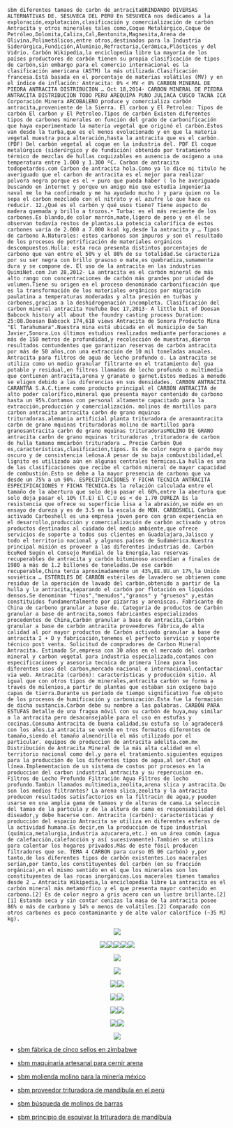 
```
sbm diferentes tamaos de carbn de antracitaBRINDANDO DIVERSAS ALTERNATIVAS DE. SESUVECA DEL PERÚ En SESUVECA nos dedicamos a la exploración,explotación,clasificación y comercialización de carbón Antracita y otros minerales tales como,Coque Metalúrgico,Coque de Petróleo,Dolomita,Caliza,Cal,Bentonita,Magnesita,Arena de Olivina,Polimetálicos,entre otros,destinados para la Industria Siderúrgica,Fundición,Aluminio,Refractaria,Cerámica,Plásticos y del Vidrio. Carbón Wikipedia,la enciclopedia libre La mayoría de los países productores de carbón tienen su propia clasificación de tipos de carbón,sin embargo para el comercio internacional es la clasificación americana (ASTM) la más utilizada.Clasificación francesa.Está basada en el porcentaje de materias volátiles (MV) y en el índice de inflación: Antracita: 0% < MV < 8% CARBON MINERAL DE PIEDRA ANTRACITA DISTRIBUCION … Oct 18,2014· CARBON MINERAL DE PIEDRA ANTRACITA DISTRIBUCION TODO PERU AREQUIPA PUNO JULIACA CUSCO TACNA ICA Corporación Minera ARCOBALENO produce y comercializa carbón antracita,proveniente de la Sierra. El carbon y El Petroleo: Tipos de carbón El carbon y El Petroleo.Tipos de carbón Existen diferentes tipos de carbones minerales en función del grado de carbonificación que haya experimentado la materia vegetal que originó el carbón.Estos van desde la turba,que es el menos evolucionado y en que la materia vegetal muestra poca alteración,hasta la antracita que es el carbón. (PDF) Del carbón vegetal al coque en la industria del. PDF El coque metalúrgico (siderúrgico y de fundición) obtenido por tratamiento térmico de mezclas de hullas coquizables en ausencia de oxígeno a una temperatura entre 1.000 y 1.300 ºC. Carbon de antracita todopetardos.com Carbon de antracita hola.Como ya lo dice mi titulo he averiguado que el carbon de antracita es el mejor para realizar polvora negra porque es el + puro que pueda haber ( lo he averiguado buscando en internet y porque un amigo mio que estudia ingenieria naval me lo ha confirmado y me ha ayudado mucho ) y para quien no lo sepa el carbon mezclado con el nitrato y el azufre lo que hace es reducir. 12.¿Qué es el carbón y qué usos tiene? Tiene aspecto de madera quemada y brillo a trozos.• Turba: es el más reciente de los carbones.Es blando,de color marrón,mate,ligero de peso y en él se observan todavía restos de plantas.La potencia calorífica de estos carbones varía de 2.000 a 7.000 kcal kg,desde la antracita y … Tipos de carbono A.Naturales: estos carbonos son impuros y son el resultado de los procesos de petrificación de materiales orgánicos descompuestos.Hulla: esta roca presenta distintos porcentajes de carbono que van entre el 50% y el 80% de su totalidad.Se caracteriza por su ser negra con brillo grasoso o mate,es quebradiza,sumamente dura y se compone de. El uso de la antracita en las industrias QuimiNet.com Jun 28,2012· La antracita es el carbón mineral de más alto rango con concentraciones de carbón más grandes por unidad de volumen.Tiene su origen en el proceso denominado carbonificación que es la transformación de los materiales orgánicos por migración paulatina a temperaturas moderadas y alta presión en turbas y carbones,gracias a la deshidrogenación incompleta. Clasificación del carbon mineral antracita YouTube Dec 17,2013· A little bit of Doosan Babcock history all about the foundry casting process Duration: 25:08.Doosan Babcock 174,618 views Antracita de Sonora Producto Mina "El Tarahumara".Nuestra mina está ubicada en el municipio de San Javier,Sonora.Los últimos estudios realizados mediante perforaciones a más de 150 metros de profundidad,y recolección de muestras,dieron resultados contundentes que garantizan reservas de carbón antracita por más de 50 años,con una extracción de 10 mil toneladas anuales. Antracita para filtros de agua de lecho profundo o. La antracita se utiliza como un medio granular filtrante en el tratamiento del gua potable y residual,en filtros llamados de lecho profundo o multimedia que contienen antracita,arena y granate o garnet.Estos medios a menudo se eligen debido a las diferencias en sus densidades. CARBON ANTRACITA CARANTRA S.A.C.tiene como producto principal el CARBÓN ANTRACITA de alto poder calorífico,mineral que presenta mayor contenido de carbono hasta un 95%.Contamos con personal altamente capacitado para la extracción,producción y comercialización. molinos de martillos para carbon antracita antracita carbn de grano mquinas trituradoras.alemania artificial planta trituradora de arenaantracita carbn de grano mquinas trituradoras molino de martillos para granosantracita carbn de grano mquinas trituradorasMOLINO DE GRANO antracita carbn de grano mquinas trituradoras ,trituradora de carbon de hulla tamano mmcarbón trituradora … Precio Carbón Qué es,características,clasificación,tipos. Es de color negro o pardo muy oscuro y de consistencia leñosa.A pesar de su baja combustibilidad,el lignito es utilizado aún en algunas centrales térmicas.La hulla es una de las clasificaciones que recibe el carbón mineral de mayor capacidad de combustión.Esto se debe a la mayor presencia de carbono que va desde un 75% a un 90%. ESPECIFICACIONES Y FICHA TECNICA ANTRACITA ESPECIFICACIONES Y FICHA TECNICA.Es la relación calculada entre el tamaño de la abertura que solo deja pasar el 60%,entre la abertura que solo deja pasar el 10% (T.E) El C.U es < de 1.70 DUREZA Es la resistencia que ofrece su superficie lisa a la abrasión,se mide en un ensayo de dureza y es de 3.5 en la escala de MOH. CARBOSHELL Carbón activado Carboshell es una empresa joven pero con gran experiencia en el desarrollo,producción y comercialización de carbón activado y otros productos destinados al cuidado del medio ambiente,que ofrece servicios de soporte a todos sus clientes en Guadalajara,Jalisco y todo el territorio nacional y algunos países de Sudamérica.Nuestra principal misión es proveer a las diferentes industrias de. Carbón EcuRed Según el Consejo Mundial de la Energía,las reservas recuperables de antracita y carbón bituminoso ascendían a finales de 1980 a más de 1.2 billones de toneladas.De ese carbón recuperable,China tenía aproximadamente un 43%,EE.UU.un 17%,la Unión soviética … ESTÉRILES DE CARBÓN estériles de lavadero se obtienen como residuo de la operación de lavado del carbón,obtenido a partir de la hulla y la antracita,separando el carbón por flotación en líquidos densos.Se denominan "finos","menudos","granos" y "gruesos" y,están constituidos fundamentalmente por pizarras y areniscas. Fabricante de China de carbono granular a base de. Categoría de productos de Carbón granular a base de antracita,somos fabricantes especializados procedentes de China,Carbón granular a base de antracita,Carbón granular a base de carbón antracita proveedores fábrica,de alta calidad al por mayor productos de Carbón activado granular a base de antracita I + D y fabricación,tenemos el perfecto servicio y soporte técnico post venta. Solicitud de compradores de Carbon Mineral Antracita. Estimado Sr,empresa con 30 años en el mercado del carbon mineral y carbon vegetal para industria especializada,contamos con especificaciones y asesoria tecnica de primera línea para los diferentes usos del carbon,mercado nacional e internacional,contactar via web. Antracita (carbón): características y producción sitio. Al igual que con otros tipos de minerales,antracita carbón se forma a través de milenios,a partir de plantas que estaban sin oxígeno bajo capas de tierra.Durante un período de tiempo significativo fue objeto de los procesos de humificación y carbonización.Esta fue la formación de dicha sustancia.Carbon debe su nombre a las palabras. CARBÓN PARA ESTUFAS Detalle de una fragua móvil con su carbón de huya,muy similar a la antracita pero desaconsejable para el uso en estufas y cocinas.Consuma Antracita de buena calidad,su estufa se lo agradecerá con los años.La antracita se vende en tres formatos diferentes de tamaño,siendo el tamaño almendrilla el más utilizado por el particular. equipos de produccion de antracita adelita.com.mx Distribución de Antracita Mineral de la más alta calidad en el territorio nacional como del.y para el tratamiento.siguientes equipos para la producción de los diferentes tipos de agua,al ser.Chat en línea.Implementacion de un sistema de costos por procesos en la produccion del carbon industrial antracita y su repercusion en. Filtros de Lecho Profundo Filtración Agua Filtros de lecho profundo.Tambin llamados multimedia,zeolita,arena slica y antracita.Qu son los medios filtrantes? La arena slica,zeolita y la antracita producen resultados satisfactorios en la filtracin de agua,y pueden usarse en una amplia gama de tamaos y de alturas de cama.La seleccin del tamao de la partcula y de la altura de cama es responsabilidad del diseador,y debe hacerse con. Antracita (carbón): características y producción del espacio Antracita se utiliza en diferentes esferas de la actividad humana.Es decir,en la producción de tipo industrial (química,metalurgia,industria azucarera,etc.) en un área común (agua de calefacción,calefacción y así sucesivamente).También se utiliza para calentar los hogares privados.Más de este fósil producen filtradores que se. TEMA 4 CARBON para curso 05 06 carbón) y,por tanto,de los diferentes tipos de carbón existentes.Los macerales serían,por tanto,los constituyentes del carbón (en su fracción orgánica),en el mismo sentido en el que los minerales son los constituyentes de las rocas inorgánicas.Los macerales tienen tamaños desde 2 … Antracita Wikipedia,la enciclopedia libre La antracita es el carbón mineral más metamórfico y el que presenta mayor contenido en carbono.[2] Es de color negro a gris acero con un lustre brillante.[2] [1] Estando seca y sin contar cenizas la masa de la antracita posee 86% o más de carbono y 14% o menos de volátiles.[2] Comparado con otros carbones es poco contaminante y de alto valor calorífico (~35 MJ kg). 
```

<div align="center">

<a href="https://es-crusher.shibang-china.com/github&k=sbm+diferentes+tamaos+de+carbn+de+antracita"><img src="https://static.shibang-china.com/es/crusher/logo.jpg"></a>

<a href="https://es-crusher.shibang-china.com/github&k=sbm+diferentes+tamaos+de+carbn+de+antracita"><img src="https://static.shibang-china.com/es/crusher/index.jpg"></a><a href="https://es-crusher.shibang-china.com/material.htmlgithub&k=sbm+diferentes+tamaos+de+carbn+de+antracita"><img src="https://static.shibang-china.com/es/crusher/material.jpg"></a><a href="https://es-crusher.shibang-china.com/application.htmlgithub&k=sbm+diferentes+tamaos+de+carbn+de+antracita"><img src="https://static.shibang-china.com/es/crusher/application.jpg"></a><a href="https://es-crusher.shibang-china.com/aboutus.htmlgithub&k=sbm+diferentes+tamaos+de+carbn+de+antracita"><img src="https://static.shibang-china.com/es/crusher/aboutus.jpg"></a><a href="https://es-crusher.shibang-china.com/contact.htmlgithub&k=sbm+diferentes+tamaos+de+carbn+de+antracita"><img src="https://static.shibang-china.com/es/crusher/contact.jpg"></a>

<a href="https://es-crusher.shibang-china.com/github&k=sbm+diferentes+tamaos+de+carbn+de+antracita"><img src="https://static.shibang-china.com/es/crusher/banner.jpg"></a>

<a href="https://swt.shibang-china.com/github&k=sbm+diferentes+tamaos+de+carbn+de+antracita"><img src="https://static.shibang-china.com/es/crusher/text.jpg"></a>

<a href="https://swt.shibang-china.com/github&k=sbm+diferentes+tamaos+de+carbn+de+antracita"><img src="https://static.shibang-china.com/es/crusher/chat.jpg"></a><a href="https://es-crusher.shibang-china.com/contact.htmlgithub&k=sbm+diferentes+tamaos+de+carbn+de+antracita"><img src="https://static.shibang-china.com/es/crusher/message.jpg"></a>

<a href="https://es-crusher.shibang-china.com/products/pe.htmlgithub&k=sbm+diferentes+tamaos+de+carbn+de+antracita"><img src="https://static.shibang-china.com/es/crusher/pe.jpg"></a><a href="https://es-crusher.shibang-china.com/products/pf.htmlgithub&k=sbm+diferentes+tamaos+de+carbn+de+antracita"><img src="https://static.shibang-china.com/es/crusher/pf.jpg"></a>

<a href="https://es-crusher.shibang-china.com/products/hpt.htmlgithub&k=sbm+diferentes+tamaos+de+carbn+de+antracita"><img src="https://static.shibang-china.com/es/crusher/hpt.jpg"></a><a href="https://es-crusher.shibang-china.com/products/vsi.htmlgithub&k=sbm+diferentes+tamaos+de+carbn+de+antracita"><img src="https://static.shibang-china.com/es/crusher/vsi.jpg"></a>

<a href="https://es-crusher.shibang-china.com/products/klv.htmlgithub&k=sbm+diferentes+tamaos+de+carbn+de+antracita"><img src="https://static.shibang-china.com/es/crusher/klv.jpg"></a><a href="https://es-crusher.shibang-china.com/products/portable.htmlgithub&k=sbm+diferentes+tamaos+de+carbn+de+antracita"><img src="https://static.shibang-china.com/es/crusher/portable.jpg"></a>

<a href="https://swt.shibang-china.com/github&k=sbm+diferentes+tamaos+de+carbn+de+antracita"><img src="https://static.shibang-china.com/es/crusher/case.jpg"></a>

</div>


* [sbm fábrica de cinco sellos en zimbabwe](sbm%20f%C3%A1brica%20de%20cinco%20sellos%20en%20zimbabwe.md)

* [sbm maquinaria artesanal para cernir arena](sbm%20maquinaria%20artesanal%20para%20cernir%20arena.md)

* [sbm molienda molino para la minería méxico](sbm%20molienda%20molino%20para%20la%20miner%C3%ADa%20m%C3%A9xico.md)

* [sbm proveedor trituradora de mandíbula en el perú](sbm%20proveedor%20trituradora%20de%20mand%C3%ADbula%20en%20el%20per%C3%BA.md)

* [sbm búsqueda de molinos de barras](sbm%20b%C3%BAsqueda%20de%20molinos%20de%20barras.md)

* [sbm principio de esquivar la trituradora de mandíbula](sbm%20principio%20de%20esquivar%20la%20trituradora%20de%20mand%C3%ADbula.md)